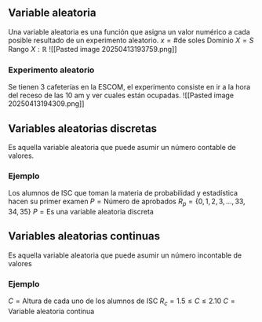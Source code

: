 ## Variable aleatoria
Una variable aleatoria es una función que asigna un valor numérico a cada posible resultado de un experimento aleatorio.
$x= \# \text{de soles}$
Dominio $X=S$
Rango $X:\mathbb{R}$
![[Pasted image 20250413193759.png]]
### Experimento aleatorio
Se tienen 3 cafeterías en la ESCOM, el experimento consiste en ir a la hora del receso de las 10 am y ver cuales están ocupadas.
![[Pasted image 20250413194309.png]]


## Variables aleatorias discretas
Es aquella variable aleatoria que puede asumir un número contable de valores.
### Ejemplo
Los alumnos de ISC que toman la materia de probabilidad y estadística hacen su primer examen
$P=\text{Número de aprobados}$
$R_{p}=\{0,1,2,3,\dots,33,34,35\}$
$P=\text{Es una variable aleatoria discreta}$

## Variables aleatorias continuas
Es aquella variable aleatoria que puede asumir un número incontable de valores
### Ejemplo
$C=\text{Altura de cada uno de los alumnos de ISC}$
$R_{c}=1.5\leq C\leq 2.10$
$C= \text{Variable aleatoria continua}$
